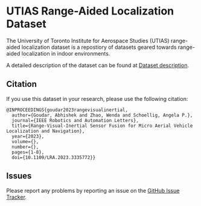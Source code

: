 # UTIAS Range-Aided Localization Dataset

The University of Toronto Institute for Aerospace Studies (UTIAS) range-aided localization dataset is a repostiory of datasets geared towards range-aided localization in indoor environments. 

A detailed description of the dataset can be found at [Dataset description](https://utiasdsl.github.io/utias_ra_loc/). 

## Citation

If you use this dataset in your research, please use the following citation:

```
@INPROCEEDINGS{goudar2023rangevisualinertial,
  author={Goudar, Abhishek and Zhao, Wenda and Schoellig, Angela P.},
  journal={IEEE Robotics and Automation Letters}, 
  title={Range-Visual-Inertial Sensor Fusion for Micro Aerial Vehicle Localization and Navigation}, 
  year={2023},
  volume={},
  number={},
  pages={1-8},
  doi={10.1109/LRA.2023.3335772}}
```
## Issues
Please report any problems by reporting an issue on the [GitHub Issue Tracker](https://github.com/utiasDSL/utias_ra_loc/issues).
